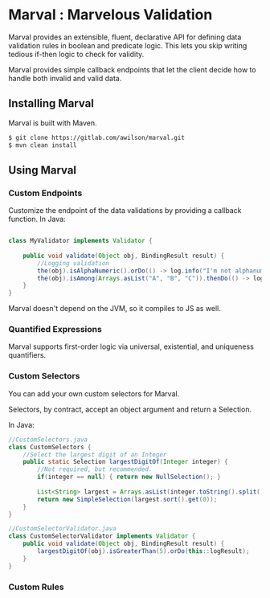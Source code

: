 # Marval : Marvelous Validation

Marval provides an extensible, fluent, declarative API for defining data
validation rules in boolean and predicate logic. This lets you skip
writing tedious if-then logic to check for validity. 

Marval provides simple callback endpoints that let the client decide 
how to handle both invalid and valid data.

## Installing Marval

Marval is built with Maven.

```bash
$ git clone https://gitlab.com/awilson/marval.git
$ mvn clean install
```

## Using Marval

### Custom Endpoints

Customize the endpoint of the data validations by providing a callback function. In Java:

```java

class MyValidator implements Validator {
    
    public void validate(Object obj, BindingResult result) {
        //Logging validation
        the(obj).isAlphaNumeric().orDo(() -> log.info("I'm not alphanumeric"));
        the(obj).isAmong(Arrays.asList("A", "B", "C")).thenDo(() -> log.info("I am A, B, or C!"));
    }
}
```

Marval doesn't depend on the JVM, so it compiles to JS as well.

### Quantified Expressions

Marval supports first-order logic via universal, existential, and uniqueness quantifiers.

### Custom Selectors

You can add your own custom selectors for Marval. 

Selectors, by contract, accept an object argument and return a Selection.

In Java:

```java
//CustomSelectors.java
class CustomSelectors {
    //Select the largest digit of an Integer
    public static Selection largestDigitOf(Integer integer) {
        //Not required, but recommended.
        if(integer == null) { return new NullSelection(); }
        
        List<String> largest = Arrays.asList(integer.toString().split());
        return new SimpleSelection(largest.sort().get(0));
    }
}
```
```java
//CustomSelectorValidator.java
class CustomSelectorValidator implements Validator {
    public void validate(Object obj, BindingResult result) {
        largestDigitOf(obj).isGreaterThan(5).orDo(this::logResult);
    }
}
```

### Custom Rules